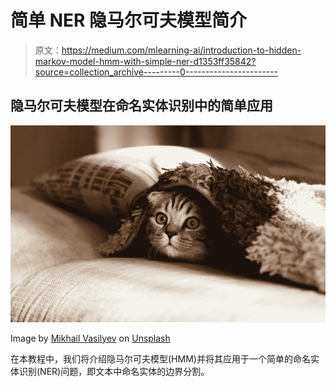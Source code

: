 # 简单 NER 隐马尔可夫模型简介

> 原文：<https://medium.com/mlearning-ai/introduction-to-hidden-markov-model-hmm-with-simple-ner-d1353ff35842?source=collection_archive---------0----------------------->

## 隐马尔可夫模型在命名实体识别中的简单应用

![](img/e1674cb3736f34a1818aac137b81c530.png)

Image by [Mikhail Vasilyev](https://unsplash.com/@miklevasilyev) on [Unsplash](https://unsplash.com/)

在本教程中，我们将介绍隐马尔可夫模型(HMM)并将其应用于一个简单的命名实体识别(NER)问题，即文本中命名实体的边界分割。